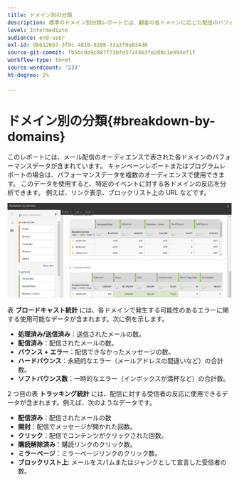 ```yaml
---
title: ドメイン別の分類
description: 標準のドメイン別分類レポートでは、顧客の各ドメインに応じた配信のパフォーマンスデータを確認できます。
level: Intermediate
audience: end-user
exl-id: 9b6126b7-3f9c-4810-9288-33a3f0a034d8
source-git-commit: fb5bcde9c087f73bfe5724463fe280c1e494ef1f
workflow-type: tm+mt
source-wordcount: '233'
ht-degree: 2%

---
```


# ドメイン別の分類{#breakdown-by-domains}

このレポートには、メール配信のオーディエンスで表された各ドメインのパフォーマンスデータが含まれています。 キャンペーンレポートまたはプログラムレポートの場合は、パフォーマンスデータを複数のオーディエンスで使用できます。 このデータを使用すると、特定のイベントに対する各ドメインの反応を分析できます。 例えば、リンク表示、ブロックリスト上の URL などです。

![](assets/delivery_reports_6.png)

表 **ブロードキャスト統計** には、各ドメインで発生する可能性のあるエラーに関する使用可能なデータが含まれます。次に例を示します。

* **処理済み/送信済み**：送信されたメールの数。
* **配信済み**：配信されたメールの数。
* **バウンス + エラー**：配信できなかったメッセージの数。
* **ハードバウンス**：永続的なエラー（メールアドレスの間違いなど）の合計数。
* **ソフトバウンス数**：一時的なエラー（インボックスが満杯など）の合計数。

2 つ目の表 **トラッキング統計** には、配信に対する受信者の反応に使用できるデータが含まれます。例えば、次のようなデータです。

* **配信済み**：配信されたメールの数
* **開封**：配信でメッセージが開かれた回数。
* **クリック**：配信でコンテンツがクリックされた回数。
* **購読解除済み**：購読リンクのクリック数。
* **ミラーページ**：ミラーページリンクのクリック数。
* **ブロックリスト上**: メールをスパムまたはジャンクとして宣言した受信者の数。
